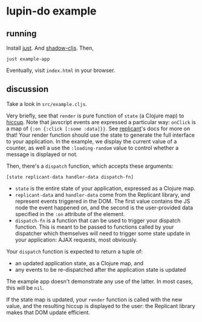 # lupin-do example

## running

Install [just](https://github.com/casey/just). And [shadow-cljs](https://shadow-cljs.github.io/docs/UsersGuide.html#_installation). Then,

```
just example-app
```

Eventually, visit `index.html` in your browser.

## discussion

Take a look in `src/example.cljs`.

Very briefly, see that `render` is pure function of `state` (a Clojure map) to [hiccup](https://github.com/weavejester/hiccup). Note that javscript events are expressed a particular way: `onClick` is a map of `{:on {:click [:some :data]}}`. See [replicant](https://github.com/cjohansen/replicant?tab=readme-ov-file#data-driven-hooks-and-events)'s docs for more on that! Your render function should use the state to generate the full interface to your application. In the example, we display the current value of a counter, as well a use the `:loading-random` value to control whether a message is displayed or not.

Then, there's a `dispatch` function, which accepts these arguments:

```
[state replicant-data handler-data dispatch-fn]
```

* `state` is the entire state of your application, expressed as a Clojure map.
* `replicant-data` and `handler-data` come from the Replicant library, and represent events triggered in the DOM. The first value contains the JS node the event happened on, and the second is the user-provided data specified in the `:on` attribute of the element.
* `dispatch-fn` is a function that can be used to trigger your dispatch function. This is meant to be passed to functions called by your dispatcher which themselves will need to trigger some state update in your application: AJAX requests, most obviously.

Your `dispatch` function is expected to return a tuple of:

* an updated application state, as a Clojure map, and
* any events to be re-dispatched after the application state is updated

The example app doesn't demonstrate any use of the latter. In most cases, this will be `nil`.



 If the state map is updated, your `render` function is called with the new value, and the resulting hiccup is displayed to the user: the Replicant library makes that DOM update efficient.


